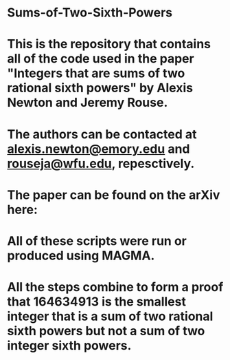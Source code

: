 # Sums-of-Two-Sixth-Powers
# This is the repository that contains all of the code used in the paper "Integers that are sums of two rational sixth powers" by Alexis Newton and Jeremy Rouse.
# The authors can be contacted at alexis.newton@emory.edu and rouseja@wfu.edu, repesctively.
# The paper can be found on the arXiv here: 
# All of these scripts were run or produced using MAGMA.
# All the steps combine to form a proof that 164634913 is the smallest integer that is a sum of two rational sixth powers but not a sum of two integer sixth powers.
